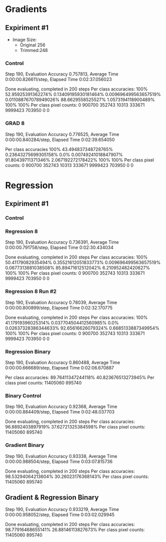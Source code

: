 

# Gradients



## Expiriment #1
- Image Size: 
    - Original 256 
    - Trimmed:248

### Control
Step 190, Evaluation Accuracy 0.757813, Average Time 0:00:00.826611/step, Elapsed Time 0:02:37.056023

Done evaluating, completed in 200 steps
Per class accuracies:
100% 52.95925391362274% 0.13409195930181464% 0.009696499563657519% 0.011088767078949026% 88.6629558525527% 1.0573194118900489% 100% 100%
Per class pixel counts:
0 900700 352743 10313 333671 9999423 703950 0 0

### GRAD 8
Step 190, Evaluation Accuracy 0.776525, Average Time 0:00:00.840284/step, Elapsed Time 0:02:39.654050

Per class accuracies 
100% 43.494837348728765% 0.23643275699305158% 0.0% 0.00749241018847907% 91.80439711371346% 2.067192272178422% 100% 100%
Per class pixel counts:
0 900700 352743 10313 333671 9999423 703950 0 0


# Regression

## Expiriment #1

### Control

### Regression 8
Step 190, Evaluation Accuracy 0.736391, Average Time 0:00:00.791758/step, Elapsed Time 0:02:30.434034

Done evaluating, completed in 200 steps
Per class accuracies:
100% 50.41179082935494% 0.35521612051833773% 0.009696499563657519% 0.0677313881038508% 85.89471612512042% 6.210952482420627% 100% 100%
Per class pixel counts:
0 900700 352743 10313 333671 9999423 703950 0 0

### Regression 8 Run #2
Step 190, Evaluation Accuracy 0.78039, Average Time 0:00:00.800899/step, Elapsed Time 0:02:32.170775

Done evaluating, completed in 200 steps
Per class accuracies:
100% 41.17919396025314% 0.037704504412560985% 0.0% 0.02637328386344633% 92.65616626079324% 0.6685133887349954% 100% 100%
Per class pixel counts:
0 900700 352743 10313 333671 9999423 703950 0 0

### Regression Binary

Step 190, Evaluation Accuracy 0.860488, Average Time 0:00:00.666689/step, Elapsed Time 0:02:06.670887

Per class accuracies:
89.76411347244118% 40.823676513273945%
Per class pixel counts:
11405060 895740

### Binary Control

Step 190, Evaluation Accuracy 0.92368, Average Time 0:00:00.884409/step, Elapsed Time 0:02:48.037703

Done evaluating, completed in 200 steps
Per class accuracies:
96.8892403897919% 37.62721325384598%
Per class pixel counts:
11405060 895740

### Gradient Binary
Step 190, Evaluation Accuracy 0.93338, Average Time 0:00:00.988504/step, Elapsed Time 0:03:07.815736

Done evaluating, completed in 200 steps
Per class accuracies:
98.53294064213604% 30.26023176368143%
Per class pixel counts:
11405060 895740

## Gradient & Regression Binary
Step 190, Evaluation Accuracy 0.933219, Average Time 0:00:00.958052/step, Elapsed Time 0:03:02.029945

Done evaluating, completed in 200 steps
Per class accuracies:
98.77916468655141% 26.88146113827673%
Per class pixel counts:
11405060 895740


